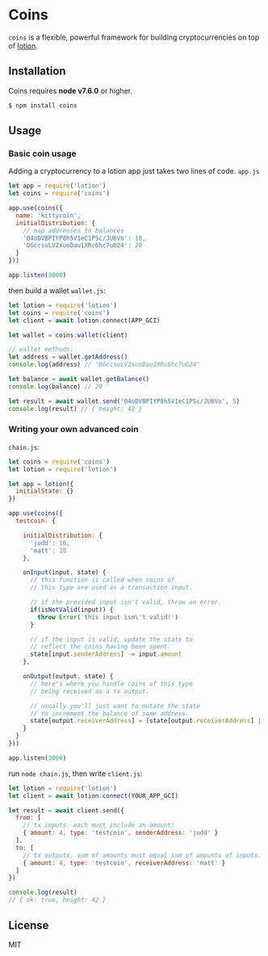 # Coins

`coins` is a flexible, powerful framework for building cryptocurrencies on top of [lotion](https://github.com/keppel/lotion).

## Installation

Coins requires __node v7.6.0__ or higher.

```bash
$ npm install coins
```

## Usage

### Basic coin usage
Adding a cryptocurrency to a lotion app just takes two lines of code.
`app.js`
```js
let app = require('lotion')
let coins = require('coins')

app.use(coins({
  name: 'kittycoin',
  initialDistribution: {
    // map addresses to balances
    '04oDVBPIYP8h5V1eC1PSc/JU6Vo': 10,
    'OGccsuLV2xuoDau1XRc6hc7uO24': 20
  }
}))

app.listen(3000)
```

then build a wallet
`wallet.js`:
```js
let lotion = require('lotion')
let coins = require('coins')
let client = await lotion.connect(APP_GCI)

let wallet = coins.wallet(client)

// wallet methods:
let address = wallet.getAddress()
console.log(address) // 'OGccsuLV2xuoDau1XRc6hc7uO24'

let balance = await wallet.getBalance()
console.log(balance) // 20

let result = await wallet.send('04oDVBPIYP8h5V1eC1PSc/JU6Vo', 5)
console.log(result) // { height: 42 }
```


### Writing your own advanced coin

`chain.js`:
```js
let coins = require('coins')
let lotion = require('lotion')

let app = lotion({
  initialState: {}
})

app.use(coins({
  testcoin: {

    initialDistribution: {
      'judd': 10,
      'matt': 10
    },

    onInput(input, state) {
      // this function is called when coins of
      // this type are used as a transaction input.

      // if the provided input isn't valid, throw an error.
      if(isNotValid(input)) {
        throw Error('this input isn\'t valid!')
      }

      // if the input is valid, update the state to
      // reflect the coins having been spent.
      state[input.senderAddress] -= input.amount
    },

    onOutput(output, state) {
      // here's where you handle coins of this type 
      // being received as a tx output.

      // usually you'll just want to mutate the state
      // to increment the balance of some address.
      state[output.receiverAddress] = (state[output.receiverAddress] || 0) + output.amount
    }
  } 
}))

app.listen(3000)
```

run `node chain.js`, then write
`client.js`:
```js
let lotion = require('lotion')
let client = await lotion.connect(YOUR_APP_GCI)

let result = await client.send({
  from: [
    // tx inputs. each must include an amount:
    { amount: 4, type: 'testcoin', senderAddress: 'judd' }
  ],
  to: [
    // tx outputs. sum of amounts must equal sum of amounts of inputs.
    { amount: 4, type: 'testcoin', receiverAddress: 'matt' }
  ]
})

console.log(result)
// { ok: true, height: 42 }

```
## License

MIT


